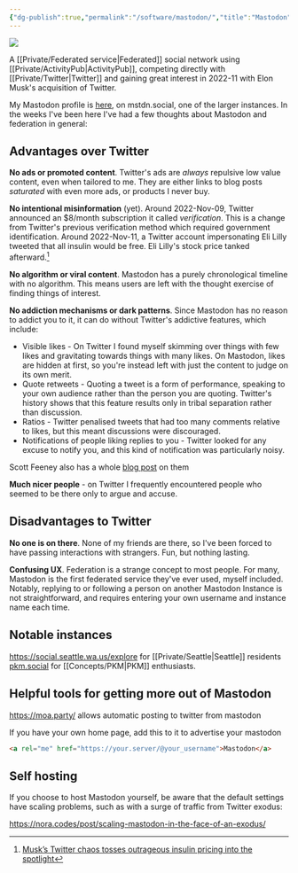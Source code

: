 ```yaml
---
{"dg-publish":true,"permalink":"/software/mastodon/","title":"Mastodon"}
---
```



![](/img/user/Vaults/quartz/content/notes/images/mastodon.jpg)

A [[Private/Federated service\|Federated]] social network using [[Private/ActivityPub\|ActivityPub]], competing directly with [[Private/Twitter\|Twitter]] and gaining great interest in 2022-11 with Elon Musk's acquisition of Twitter.

My Mastodon profile is [here](https://mstdn.social/@hungsu), on mstdn.social, one of the larger instances. In the weeks I've been here I've had a few thoughts about Mastodon and federation in general:

## Advantages over Twitter

**No ads or promoted content**. Twitter's ads are *always* repulsive low value content, even when tailored to me. They are either links to blog posts *saturated* with even more ads, or products I never buy.

**No intentional misinformation** (yet). Around 2022-Nov-09, Twitter announced an $8/month subscription it called *verification*. This is a change from Twitter's previous verification method which required government identification. Around 2022-Nov-11, a Twitter account impersonating Eli Lilly tweeted that all insulin would be free. Eli Lilly's stock price tanked afterward.[^1] 

**No algorithm or viral content**. Mastodon has a purely chronological timeline with no algorithm. This means users are left with the thought exercise of finding things of interest.

**No addiction mechanisms or dark patterns**. Since Mastodon has no reason to addict you to it, it can do without Twitter's addictive features, which include:
- Visible likes - On Twitter I found myself skimming over things with few likes and gravitating towards things with many likes. On Mastodon, likes are hidden at first, so you're instead left with just the content to judge on its own merit.
- Quote retweets - Quoting a tweet is a form of performance, speaking to your own audience rather than the person you are quoting. Twitter's history shows that this feature results only in tribal separation rather than discussion. 
- Ratios - Twitter penalised tweets that had too many comments relative to likes, but this meant discussions were discouraged.
- Notifications of people liking replies to you - Twitter looked for any excuse to notify you, and this kind of notification was particularly noisy.

Scott Feeney also has a whole [blog post](https://scott.mn/2022/10/29/twitter_features_mastodon_is_better_without/) on them

**Much nicer people** - on Twitter I frequently encountered people who seemed to be there only to argue and accuse.

## Disadvantages to Twitter

**No one is on there**. None of my friends are there, so I've been forced to have passing interactions with strangers. Fun, but nothing lasting.

**Confusing UX**. Federation is a strange concept to most people. For many, Mastodon is the first federated service they've ever used, myself included. Notably, replying to or following a person on another Mastodon Instance is not straightforward, and requires entering your own username and instance name each time.

## Notable instances

https://social.seattle.wa.us/explore for [[Private/Seattle\|Seattle]] residents
[pkm.social](https://pkm.social/) for [[Concepts/PKM\|PKM]] enthusiasts.

## Helpful tools for getting more out of Mastodon

https://moa.party/ allows automatic posting to twitter from mastodon

If you have your own home page, add this to it to advertise your mastodon 
```HTML
<a rel="me" href="https://your.server/@your_username">Mastodon</a>
```

## Self hosting

If you choose to host Mastodon yourself, be aware that the default settings have scaling problems, such as with a surge of traffic from Twitter exodus:

https://nora.codes/post/scaling-mastodon-in-the-face-of-an-exodus/

[^1]: [Musk’s Twitter chaos tosses outrageous insulin pricing into the spotlight](https://arstechnica.com/science/2022/11/musks-twitter-chaos-tosses-outrageous-insulin-pricing-into-the-spotlight/)